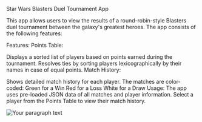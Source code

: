 Star Wars Blasters Duel Tournament App

This app allows users to view the results of a round-robin-style Blasters duel tournament between the galaxy's greatest heroes. The app consists of the following features:

Features:
Points Table:

Displays a sorted list of players based on points earned during the tournament.
Resolves ties by sorting players lexicographically by their names in case of equal points.
Match History:

Shows detailed match history for each player.
The matches are color-coded:
Green for a Win
Red for a Loss
White for a Draw
Usage:
The app uses pre-loaded JSON data of all matches and player information.
Select a player from the Points Table to view their match history.



![Your paragraph text](https://github.com/user-attachments/assets/a797e291-06d1-4df9-8634-68a649e5836f)
